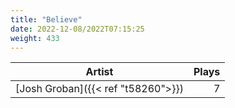 ```yaml
---
title: "Believe"
date: 2022-12-08/2022T07:15:25
weight: 433
---
```




 Artist | Plays 
----- | -----:
[Josh Groban]({{< ref "t58260">}}) | 7
